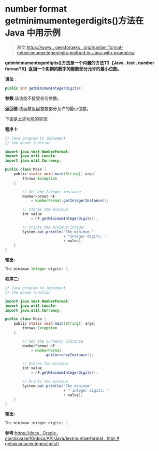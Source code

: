 # number format getminimumentegerdigits()方法在 Java 中用示例

> 原文:[https://www . geesforgeks . org/number format-getminimumentegerdigits-method-in-Java-with-examples/](https://www.geeksforgeeks.org/numberformat-getminimumintegerdigits-method-in-java-with-examples/)

**getminimumentegerdigits()**方法是一个内置的方法**T3【Java . text . number formatT5】返回一个实例的数字的整数部分允许的最小位数。**

**语法** :

```java
public int getMinimumIntegerDigits()
```

**参数**:该功能不接受任何参数。

**返回值**:该函数返回整数部分允许的最小位数。

下面是上述功能的实现:

**程序 1:**

```java
// Java program to implement
// the above function

import java.text.NumberFormat;
import java.util.Locale;
import java.util.Currency;

public class Main {
    public static void main(String[] args)
        throws Exception
    {

        // Get the Integer instance
        NumberFormat nF
            = NumberFormat.getIntegerInstance();

        // Stores the minimum
        int value
            = nF.getMinimumIntegerDigits();

        // Prints the minimum integer
        System.out.println("The minimum "
                           + "Integer digits: "
                           + value);
    }
}
```

**输出:**

```java
The minimum Integer digits: 1

```

**程序二:**

```java
// Java program to implement
// the above function

import java.text.NumberFormat;
import java.util.Locale;
import java.util.Currency;

public class Main {
    public static void main(String[] args)
        throws Exception
    {

        // Get the Currency instance
        NumberFormat nF
            = NumberFormat
                  .getCurrencyInstance();

        // Stores the minimum
        int value
            = nF.getMinimumIntegerDigits();

        // Prints the minimum
        System.out.println("The minimum"
                           + " integer digits: "
                           + value);
    }
}
```

**输出:**

```java
The minimum integer digits: 1

```

**参考:**[https://docs . Oracle . com/javase/10/docs/API/Java/text/numberformat . html # getminimumentegerdigits()](https://docs.oracle.com/javase/10/docs/api/java/text/NumberFormat.html#getMinimumIntegerDigits())